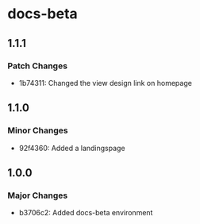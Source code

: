 # docs-beta

## 1.1.1

### Patch Changes

- 1b74311: Changed the view design link on homepage

## 1.1.0

### Minor Changes

- 92f4360: Added a landingspage

## 1.0.0

### Major Changes

- b3706c2: Added docs-beta environment
